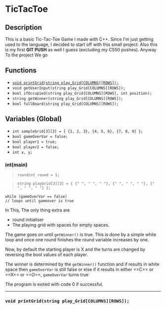 # TicTacToe

## Description
This is a basic Tic-Tac-Toe Game I made with C++. Since I'm just getting used to the language, I decided to start off with this small project. Also this is my first **GIT PUSH** as well I guess (excluding my CS50 pushes). Anyway To the project We go
## Functions
- [`void printGrid(string play_Grid[COLUMNS][ROWS]);`](#void-printgridstring-play_gridcolumnsrows)
- `void getUserInput(string play_Grid[COLUMNS][ROWS]);`
- `bool ifOccupied(string play_Grid[COLUMNS][ROWS], int position);`
- `string getWinner(string play_Grid[COLUMNS][ROWS]);`
- `bool fullBoard(string play_Grid[COLUMNS][ROWS]);`


## Variables (Global)
- `int sampleGrid[3][3] = { {1, 2, 3}, {4, 5, 6}, {7, 8, 9} };`
- `bool gameOverVar = false;`
- `bool player1 = true;`
- `bool player2 = false;`
- `int x, y;`


### int(main)

> `roundint round = 1; `

> `string playGrid[3][3] = { {" ", " ", " "}, {" ", " ", " "}, {" ", " ", " "} };`

```
while (gameOverVar == false)
// loops until gameover is true
```

In This, The only thing extra are
- round initialiser
- The playing grid with spaces for empty spaces.

The game goes on until `getWinner()` is true. This is done by a simple while loop and once one round finishes the round variable increases by one.

Now, by default the starting player is X and the turns are changed by reversing the bool values of each player.

The winner is determined by the `getWinner()` function and if results in white space then `gameOverVar` is still false or else if it results in either ==C== or ==X== or ==O==, `gameOverVar` turns true

The program is exited with code 0 if successful.

---
### `void printGrid(string play_Grid[COLUMNS][ROWS]);`



